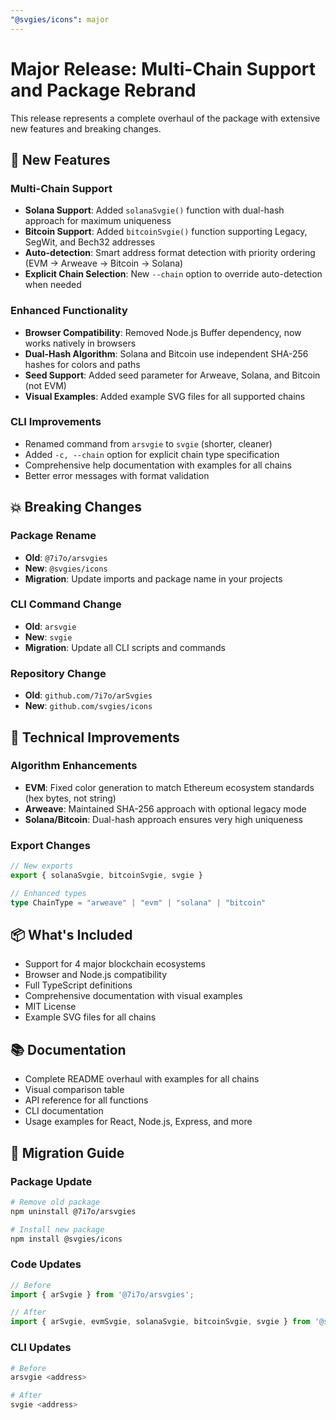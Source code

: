 ```yaml
---
"@svgies/icons": major
---
```


# Major Release: Multi-Chain Support and Package Rebrand

This release represents a complete overhaul of the package with extensive new features and breaking changes.

## 🎉 New Features

### Multi-Chain Support
- **Solana Support**: Added `solanaSvgie()` function with dual-hash approach for maximum uniqueness
- **Bitcoin Support**: Added `bitcoinSvgie()` function supporting Legacy, SegWit, and Bech32 addresses
- **Auto-detection**: Smart address format detection with priority ordering (EVM → Arweave → Bitcoin → Solana)
- **Explicit Chain Selection**: New `--chain` option to override auto-detection when needed

### Enhanced Functionality
- **Browser Compatibility**: Removed Node.js Buffer dependency, now works natively in browsers
- **Dual-Hash Algorithm**: Solana and Bitcoin use independent SHA-256 hashes for colors and paths
- **Seed Support**: Added seed parameter for Arweave, Solana, and Bitcoin (not EVM)
- **Visual Examples**: Added example SVG files for all supported chains

### CLI Improvements
- Renamed command from `arsvgie` to `svgie` (shorter, cleaner)
- Added `-c, --chain` option for explicit chain type specification
- Comprehensive help documentation with examples for all chains
- Better error messages with format validation

## 💥 Breaking Changes

### Package Rename
- **Old**: `@7i7o/arsvgies`
- **New**: `@svgies/icons`
- **Migration**: Update imports and package name in your projects

### CLI Command Change
- **Old**: `arsvgie`
- **New**: `svgie`
- **Migration**: Update all CLI scripts and commands

### Repository Change
- **Old**: `github.com/7i7o/arSvgies`
- **New**: `github.com/svgies/icons`

## 🔧 Technical Improvements

### Algorithm Enhancements
- **EVM**: Fixed color generation to match Ethereum ecosystem standards (hex bytes, not string)
- **Arweave**: Maintained SHA-256 approach with optional legacy mode
- **Solana/Bitcoin**: Dual-hash approach ensures very high uniqueness

### Export Changes
```typescript
// New exports
export { solanaSvgie, bitcoinSvgie, svgie }

// Enhanced types
type ChainType = "arweave" | "evm" | "solana" | "bitcoin"
```

## 📦 What's Included

- Support for 4 major blockchain ecosystems
- Browser and Node.js compatibility
- Full TypeScript definitions
- Comprehensive documentation with visual examples
- MIT License
- Example SVG files for all chains

## 📚 Documentation

- Complete README overhaul with examples for all chains
- Visual comparison table
- API reference for all functions
- CLI documentation
- Usage examples for React, Node.js, Express, and more

## 🔄 Migration Guide

### Package Update
```bash
# Remove old package
npm uninstall @7i7o/arsvgies

# Install new package
npm install @svgies/icons
```

### Code Updates
```typescript
// Before
import { arSvgie } from '@7i7o/arsvgies';

// After
import { arSvgie, evmSvgie, solanaSvgie, bitcoinSvgie, svgie } from '@svgies/icons';
```

### CLI Updates
```bash
# Before
arsvgie <address>

# After
svgie <address>
```
